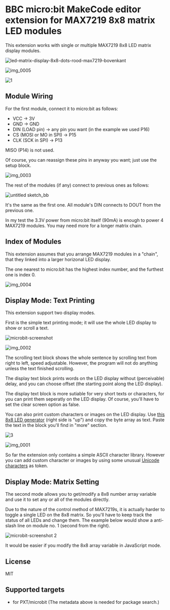# BBC micro:bit MakeCode editor extension for MAX7219 8x8 matrix LED modules

This extension works with single or multiple MAX7219 8x8 LED matrix display modules.

![led-matrix-display-8x8-dots-rood-max7219-bovenkant](https://user-images.githubusercontent.com/44191076/50701188-d0ba2400-1087-11e9-9588-d57f678010d7.jpg)

![img_0005](https://user-images.githubusercontent.com/44191076/50698899-3fe04a00-1081-11e9-95c8-de5ba55b44d9.JPG)

![1](https://user-images.githubusercontent.com/44191076/50700935-eda22780-1086-11e9-8d7a-0fd285bd5a2d.jpg)

## Module Wiring

For the first module, connect it to micro:bit as follows:

* VCC -> 3V
* GND -> GND
* DIN (LOAD pin) -> any pin you want (in the example we used P16)
* CS (MOSI or MO in SPI) -> P15
* CLK (SCK in SPI) -> P13

MISO (P14) is not used.

Of course, you can reassign these pins in anyway you want; just use the setup block.

![img_0003](https://user-images.githubusercontent.com/44191076/50699442-d95c2b80-1082-11e9-8f68-9f0b0a47eeb4.JPG)

The rest of the modules (if any) connect to previous ones as follows:

![untitled sketch_bb](https://user-images.githubusercontent.com/44191076/50699433-d103f080-1082-11e9-84a6-e5323c2e706c.png)

It's the same as the first one. All module's DIN connects to DOUT from the previous one.

In my test the 3.3V power from micro:bit itself (90mA) is enough to power 4 MAX7219 modules. You may need more for a longer matrix chain.

## Index of Modules

This extension assumes that you arrange MAX7219 modules in a "chain", that they linked into a larger horizonal LED display.

The one nearest to micro:bit has the highest index number, and the furthest one is index 0.

![img_0004](https://user-images.githubusercontent.com/44191076/50699988-5e941000-1084-11e9-841e-5ff173872540.JPG)

## Display Mode: Text Printing

This extension support two display modes.

First is the simple text printing mode; it will use the whole LED display to show or scroll a text.

![microbit-screenshot](https://user-images.githubusercontent.com/44191076/50700943-f4c93580-1086-11e9-843c-1306bdc1203d.png)

![img_0002](https://user-images.githubusercontent.com/44191076/50700052-88e5cd80-1084-11e9-843f-2fa339c39b6f.JPG)

The scrolling text block shows the whole sentence by scrolling text from right to left, speed adjustable. However, the program will not do anything unless the text finished scrolling.

The display text block prints words on the LED display without (perceivable) delay, and you can choose offset (the starting point along the LED display).

The display text block is more sutiable for very short texts or characters, for you can print them seperatly on the LED display. Of course, you'll have to set the clear screen option as false.

You can also print custom characters or images on the LED display. Use [this 8x8 LED generator](http://robojax.com/learn/arduino/8x8LED/) (right side is "up") and copy the byte array as text. Paste the text in the block you'll find in "more" section.

![3](https://user-images.githubusercontent.com/44191076/50700687-2261af00-1086-11e9-8451-aff7c771dc64.jpg)

![img_0001](https://user-images.githubusercontent.com/44191076/50700621-ff36ff80-1085-11e9-942d-0ef1c3cef84f.JPG)

So far the extension only contains a simple ASCII character library. However you can add custom character or images by using some unusual [Unicode characters](https://en.wikipedia.org/wiki/List_of_Unicode_characters) as token.

## Display Mode: Matrix Setting

The second mode allows you to get/modify a 8x8 number array variable and use it to set any or all of the modules directly.

Due to the nature of the control method of MAX7219s, it is actually harder to toggle a single LED on the 8x8 matrix. So you'll have to keep track the status of all LEDs and change them. The example below would show a anti-slash line on module no. 1 (second from the right).

![microbit-screenshot 2](https://user-images.githubusercontent.com/44191076/50701090-77ea8b80-1087-11e9-836b-57d17210ea85.png)

It would be easier if you modify the 8x8 array variable in JavaScript mode.

## License

MIT

## Supported targets

* for PXT/microbit
(The metadata above is needed for package search.)

